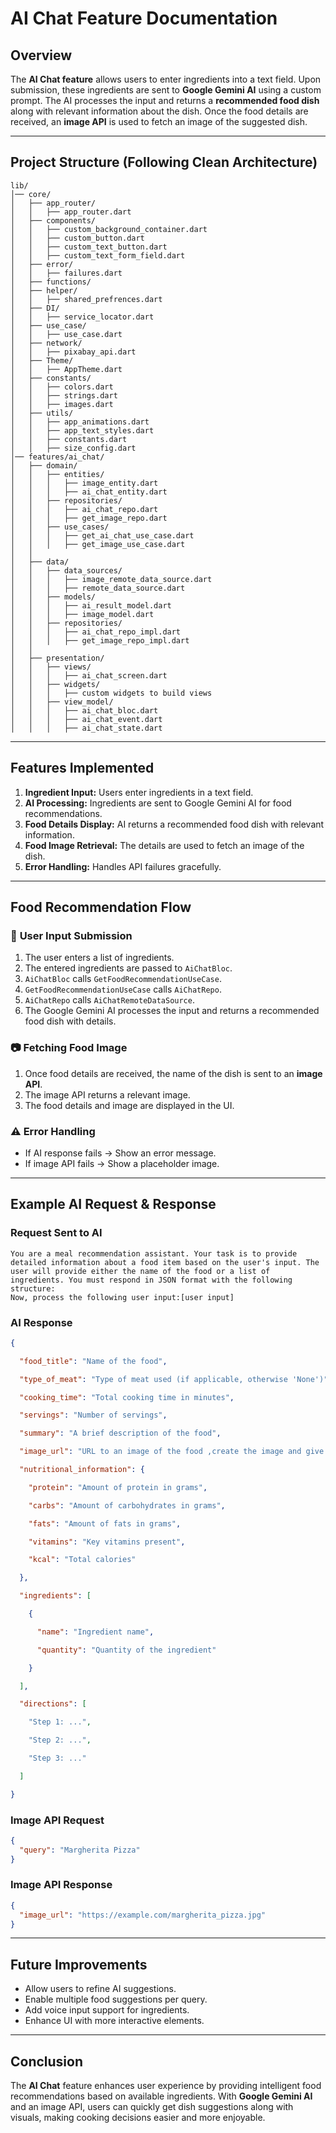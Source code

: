 # AI Chat Feature Documentation

## Overview

The **AI Chat feature** allows users to enter ingredients into a text field. Upon submission, these ingredients are sent to **Google Gemini AI** using a custom prompt. The AI processes the input and returns a **recommended food dish** along with relevant information about the dish. Once the food details are received, an **image API** is used to fetch an image of the suggested dish.



---

## **Project Structure** (Following Clean Architecture)

```plaintext
lib/
│── core/
│   ├── app_router/
│   │   ├── app_router.dart
│   ├── components/
│   │   ├── custom_background_container.dart
│   │   ├── custom_button.dart
│   │   ├── custom_text_button.dart
│   │   ├── custom_text_form_field.dart
│   ├── error/
│   │   ├── failures.dart
│   ├── functions/
│   ├── helper/
│   │   ├── shared_prefrences.dart
│   ├── DI/
│   │   ├── service_locator.dart
│   ├── use_case/
│   │   ├── use_case.dart
│   ├── network/
│   │   ├── pixabay_api.dart
│   ├── Theme/
│   │   ├── AppTheme.dart
│   ├── constants/
│   │   ├── colors.dart
│   │   ├── strings.dart
│   │   ├── images.dart
│   ├── utils/
│   │   ├── app_animations.dart
│   │   ├── app_text_styles.dart
│   │   ├── constants.dart
│   │   ├── size_config.dart
│── features/ai_chat/
│   ├── domain/
│   │   ├── entities/
│   │   │   ├── image_entity.dart
│   │   │   ├── ai_chat_entity.dart
│   │   ├── repositories/
│   │   │   ├── ai_chat_repo.dart
│   │   │   ├── get_image_repo.dart
│   │   ├── use_cases/
│   │   │   ├── get_ai_chat_use_case.dart
│   │   │   ├── get_image_use_case.dart
│   │
│   ├── data/
│   │   ├── data_sources/
│   │   │   ├── image_remote_data_source.dart
│   │   │   ├── remote_data_source.dart
│   │   ├── models/
│   │   │   ├── ai_result_model.dart
│   │   │   ├── image_model.dart
│   │   ├── repositories/
│   │   │   ├── ai_chat_repo_impl.dart
│   │   │   ├── get_image_repo_impl.dart
│   │
│   ├── presentation/
│   │   ├── views/
│   │   │   ├── ai_chat_screen.dart
│   │   ├── widgets/
│   │   │   ├── custom widgets to build views
│   │   ├── view_model/
│   │   │   ├── ai_chat_bloc.dart
│   │   │   ├── ai_chat_event.dart
│   │   │   ├── ai_chat_state.dart
```

---

## **Features Implemented**

1. **Ingredient Input:** Users enter ingredients in a text field. 
2. **AI Processing:** Ingredients are sent to Google Gemini AI for food recommendations. 
3. **Food Details Display:** AI returns a recommended food dish with relevant information.  
4. **Food Image Retrieval:** The details are used to fetch an image of the dish.  
5. **Error Handling:** Handles API failures gracefully.


---

## **Food Recommendation Flow**

### 📝 **User Input Submission**

1. The user enters a list of ingredients.
2. The entered ingredients are passed to `AiChatBloc`.
3. `AiChatBloc` calls `GetFoodRecommendationUseCase`.
4. `GetFoodRecommendationUseCase` calls `AiChatRepo`.
5. `AiChatRepo` calls `AiChatRemoteDataSource`.
6. The Google Gemini AI processes the input and returns a recommended food dish with details.

### 📷 **Fetching Food Image**

1. Once food details are received, the name of the dish is sent to an **image API**.
2. The image API returns a relevant image.
3. The food details and image are displayed in the UI.

### ⚠ **Error Handling**

- If AI response fails → Show an error message.
- If image API fails → Show a placeholder image.

---

## **Example AI Request & Response**

### **Request Sent to AI**
```text
You are a meal recommendation assistant. Your task is to provide detailed information about a food item based on the user's input. The user will provide either the name of the food or a list of ingredients. You must respond in JSON format with the following structure:
Now, process the following user input:[user input]
```

### **AI Response**
```json
{

  "food_title": "Name of the food",

  "type_of_meat": "Type of meat used (if applicable, otherwise 'None')",

  "cooking_time": "Total cooking time in minutes",

  "servings": "Number of servings",

  "summary": "A brief description of the food",

  "image_url": "URL to an image of the food ,create the image and give me the url ",

  "nutritional_information": {

    "protein": "Amount of protein in grams",

    "carbs": "Amount of carbohydrates in grams",

    "fats": "Amount of fats in grams",

    "vitamins": "Key vitamins present",

    "kcal": "Total calories"

  },

  "ingredients": [

    {

      "name": "Ingredient name",

      "quantity": "Quantity of the ingredient"

    }

  ],

  "directions": [

    "Step 1: ...",

    "Step 2: ...",

    "Step 3: ..."

  ]

}

```

### **Image API Request**
```json
{
  "query": "Margherita Pizza"
}
```

### **Image API Response**
```json
{
  "image_url": "https://example.com/margherita_pizza.jpg"
}
```

---

## **Future Improvements**

- Allow users to refine AI suggestions.
- Enable multiple food suggestions per query.
- Add voice input support for ingredients.
- Enhance UI with more interactive elements.

---

## **Conclusion**

The **AI Chat** feature enhances user experience by providing intelligent food recommendations based on available ingredients. With **Google Gemini AI** and an image API, users can quickly get dish suggestions along with visuals, making cooking decisions easier and more enjoyable.

